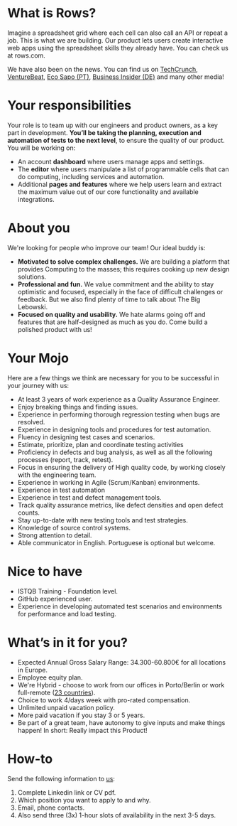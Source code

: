 # What is Rows?

Imagine a spreadsheet grid where each cell can also call an API or repeat a job. This is what we are building. Our product lets users create interactive web apps using the spreadsheet skills they already have. You can check us at rows.com.

We have also been on the news. You can find us on [TechCrunch](https://tcrn.ch/3dEhNKD), [VentureBeat](https://venturebeat.com/2021/02/23/rows-raises-16-million-and-launches-next-gen-spreadsheets-with-built-in-data-integrations/), [Eco Sapo (PT)](https://eco.sapo.pt/2021/02/23/rows-capta-13-milhoes-em-serie-b-para-continuar-a-fazer-crescer-equipa-e-produto-entre-o-porto-e-berlim/), [Business Insider (DE)](https://www.businessinsider.de/gruenderszene/rows-excel-konkurrent-finanzierung/) and many other media!

# Your responsibilities

Your role is to team up with our engineers and product owners, as a key part in development.
**You’ll be taking the planning, execution and automation of tests to the next level**, to ensure the quality of our product. You will be working on:

- An account **dashboard** where users manage apps and settings.
- The **editor** where users manipulate a list of programmable cells that can do computing, including services and automation.
- Additional **pages and features** where we help users learn and extract the maximum value out of our core functionality and available integrations.

# About you

We're looking for people who improve our team! Our ideal buddy is:

- **Motivated to solve complex challenges.** We are building a platform that provides Computing to the masses; this requires cooking up new design solutions.
- **Professional and fun.** We value commitment and the ability to stay optimistic and focused, especially in the face of difficult challenges or feedback. But we also find plenty of time to talk about The Big Lebowski.
- **Focused on quality and usability.** We hate alarms going off and features that are half-designed as much as you do. Come build a polished product with us!

# Your Mojo

Here are a few things we think are necessary for you to be successful in your journey with us:

- At least 3 years of work experience as a Quality Assurance Engineer.
- Enjoy breaking things and finding issues.
- Experience in performing thorough regression testing when bugs are resolved.
- Experience in designing tools and procedures for test automation.
- Fluency in designing test cases and scenarios.
- Estimate, prioritize, plan and coordinate testing activities
- Proficiency in defects and bug analysis, as well as all the following processes (report, track, retest).
- Focus in ensuring the delivery of High quality code, by working closely with the engineering team.
- Experience in working in Agile (Scrum/Kanban) environments.
- Experience in test automation
- Experience in test and defect management tools.
- Track quality assurance metrics, like defect densities and open defect counts.
- Stay up-to-date with new testing tools and test strategies.
- Knowledge of source control systems.
- Strong attention to detail.
- Able communicator in English. Portuguese is optional but welcome.

# Nice to have

- ISTQB Training - Foundation level.
- GitHub experienced user.
- Experience in developing automated test scenarios and environments for performance and load testing.

# What’s in it for you?

- Expected Annual Gross Salary Range: 34.300-60.800€ for all locations in Europe.
- Employee equity plan.
- We're Hybrid - choose to work from our offices in Porto/Berlin or work full-remote ([23 countries](https://github.com/rows/hiring/blob/master/FAQs.md)).
- Choice to work 4/days week with pro-rated compensation.
- Unlimited unpaid vacation policy.
- More paid vacation if you stay 3 or 5 years.
- Be part of a great team, have autonomy to give inputs and make things happen! In short: Really impact this Product!

# How-to

Send the following information to [us](mailto:join@rows.com):

1.  Complete Linkedin link or CV pdf.
2.  Which position you want to apply to and why.
3.  Email, phone contacts.
4.  Also send three (3x) 1-hour slots of availability in the next 3-5 days.
